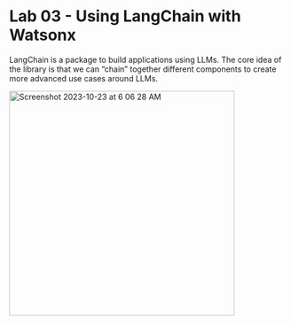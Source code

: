 # Lab 03 - Using LangChain with Watsonx

LangChain is a package to build applications using LLMs.
The core idea of the library is that we can “chain” together different components to create more advanced use cases around LLMs.


<img width="406" alt="Screenshot 2023-10-23 at 6 06 28 AM" src="https://github.com/knijesh/GenAI_Incubation_watsonx/assets/8414621/1dbeb285-bc3b-417a-ad79-1c38911917e4">
